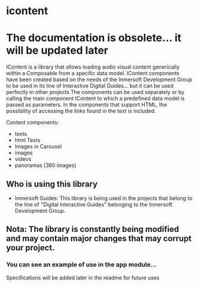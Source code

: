 # icontent

# The documentation is obsolete... it will be updated later

IContent is a library that allows loading audio visual content generically within a Composable from a specific data model.
IContent components have been created based on the needs of the Inmersoft Development Group to be used in its line of Interactive Digital Guides... but it can be used perfectly in other projects
The components can be used separately or by calling the main component IContent to which a predefined data model is passed as parameters.
In the components that support HTML, the possibility of accessing the links found in the text is included.

Content components:
- texts 
- html Texts
- Images in Carousel 
- images
- videos
- panoramas (360 images)


## Who is using this library
- Inmersoft Guides: This library is being used in the projects that belong to the line of "Digital Interactive Guides" belonging to the Inmersoft Development Group. 

## Nota: The library is constantly being modified and may contain major changes that may corrupt your project.

### You can see an example of use in the app module...



Specifications will be added later in the readme for future uses
